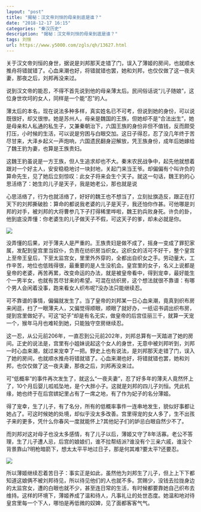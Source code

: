 ```yaml
---
layout: "post"
title: "揭秘：汉文帝刘恒的母亲到底是谁？"
date: "2018-12-17 16:15"
categories: "秦汉历史"
description: "揭秘：汉文帝刘恒的母亲到底是谁？"
tags: 刘恒
url: https://www.y5000.com/zgls/qh/13627.html
---
```






关于汉文帝刘恒的身世，据说是刘邦那天走错了门，误入了薄姬的房间，也就顺水推舟将错就错了。心血来潮也好，将错就错也罢，她和刘邦，也仅仅做了这一夜夫妻，那夜之后，刘邦再没来过。

说到汉文帝的能忍，不得不首先说到他的母亲薄太后。民间俗话说“儿子随娘”，这位身世坎坷的女人，同样是一个能“忍”的人。

薄太后的本名，现在说法多种多样，真实姓名已不可考，但说到她的身份，可以说既很好，却又很惨。她是苏州人，母亲是魏国的王族，但她却不是“合法出生”，她是母亲和人私通的私生子，又兼秦朝治下，六国王族的身份非但不值钱，反而颇受打压，小时候的生活，可以说是穷困与白眼交加。这日子得忍，忍了没几年终于苦尽甘来，大泽乡起义一声炮响，六国遗民翻身迎解放，凭王族身份，成年后她嫁给了魏王豹为妻，也算是王族贵妇。

这魏王豹虽说是一方王族，但人生追求却也不大。秦末农民战争中，起先他就想着跟对一个好主人，安安稳稳地讨一块封地，关起门来当王爷。却偏偏有个叫许负的算命先生，见了她后立刻惊叹：此女子将来会生个天子。就这一句话，魏王豹的心思活络了：她生的儿子是天子，我是她老公，那也就是说

心思活络了，行为也就活络了，好好的魏王也不想当了，立刻扯旗造反，跟正在打天下的刘邦撕破脸：算命的都说我老婆的儿子是天子，我还怕你作甚。可他哪是刘邦的对手，被刘邦的大将曹参几下子打得稀里哗啦，魏王豹兵败身死。许负的卦，他到底没弄懂：你老婆生的儿子做天子不假，可这天子的爹，却未必就是你。

![](https://img.y5000.com/uploads/allimg/170215/8-1F215144A5B9.jpg)

没弄懂的后果，对于薄夫人是严重的。王族贵妇是做不成了，摇身一变成了罪犯家属，发配到皇宫里当奴仆，负责在纺织房当织女。这织女的活可不好干，整个皇宫上至帝王皇后，下至太监宫女，里里外外穿的，全都出自织女之手。劳动量大，工作辛苦，地位也低贱得很，最重要的是人生没机会。皇宫里的女子，名义上说都是皇帝的老婆，再苦再累，改变命运的办法，就是被皇帝看中，得到宠幸，最好能生个一男半女，也就有苦尽甘来的希望。可混在纺织房，这个想法就很不靠谱：有哪个男人会闲着没事，跑来看女人织布呢?没办法只能继续忍。

可不靠谱的事情，偏偏就发生了。当了皇帝的刘邦某一日心血来潮，竟真到织布房来闲逛，扫了一眼薄夫人，又偏觉得顺眼，顺眼了就好办，一纸诏书调出织布房，提到宫里做妃子。可这“妃子”却是有名无实，做皇帝的后宫佳丽三千，就算一天宠一个，猴年马月也难轮到她，只能独守空房继续忍。

这一忍，从公元前206年，一直忍到公元前202年，刘邦总算有一天踏进了她的房间。正史的说法是，宫里有小姐妹说起这个女人的身世，无意中被刘邦听到，刘邦一时心血来潮，就过来宠幸了一把。野史上也有说法，是刘邦那天走错了门，误入了她的房间，也就顺水推舟将错就错了。心血来潮也好，将错就错也罢，她和刘邦，也仅仅做了这一夜夫妻，那夜之后，刘邦再没来过。

可“低概率”的事件再次发生了，就这么“一夜夫妻”，忍了好多年的薄夫人竟然怀上了，10个月后婴儿呱呱坠地，是个大胖小子。这就是刘邦的四儿子刘恒。凭此机缘，她也终于在后宫嫔妃里占有了一席之地，有了作为妃子的名分薄姬。

得了宠幸，生了儿子，有了名分，所有的低概率事件一连串地发生，貌似好事都让她占了。可这时候她的处境，却似乎没太多改善。宫里得宠的女人多了，生不出孩子来的更多，凭什么你春风一度就能怀上?其他妃子们的妒忌白眼自然少不了。

而刘邦对这对母子也没太多感情，有了儿子以后，薄姬又守了8年活寡。老公不答理，生了儿子遭人忌，后宫的娘娘们，谁不拉帮结派?谁没有个三亲六戚，谁没个背景靠山?明枪暗箭下，想太太平平地过日子，那是何其难?要太平?还要忍。

![](https://img.y5000.com/uploads/allimg/170215/8-1F215144F5V4.jpg)

所以薄姬继续忍着苦日子：事实正是如此，虽然他为刘邦生了儿子，但上上下下都知道这娘俩不被刘邦待见，所以待见他们的人也就不多。赏赐少，没钱去拉拢身边的太监宫女，遭的白眼也就不少，甚至连日常的生活，有时候都要靠她自己织布去维持。这样的环境下，薄姬养成了温和待人，凡事礼让的处世态度。她温和地对待皇宫里每一个下人，哪怕是再低微的奴婢，见了面都客客气气。
